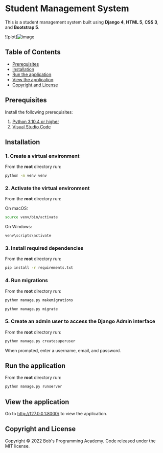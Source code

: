 # Student Management System

This is a student management system built using **Django 4**, **HTML 5**, **CSS 3**, and **Bootstrap 5**.

![plot]![image](https://user-images.githubusercontent.com/91263172/230201749-41a7642e-e9c6-43b3-a94b-e89703634ffb.png)



## Table of Contents 
- [Prerequisites](#prerequisites)
- [Installation](#installation)
- [Run the application](#run-the-application)
- [View the application](#view-the-application)
- [Copyright and License](#copyright-and-license)


## Prerequisites

Install the following prerequisites:

1. [Python 3.10.4 or higher](https://www.python.org/downloads/)
2. [Visual Studio Code](https://code.visualstudio.com/download)


## Installation

### 1. Create a virtual environment

From the **root** directory run:

```bash
python -m venv venv
```

### 2. Activate the virtual environment

From the **root** directory run:

On macOS:

```bash
source venv/bin/activate
```

On Windows:

```bash
venv\scripts\activate
```

### 3. Install required dependencies

From the **root** directory run:

```bash
pip install -r requirements.txt
```

### 4. Run migrations

From the **root** directory run:

```bash
python manage.py makemigrations
```
```bash
python manage.py migrate
```

### 5. Create an admin user to access the Django Admin interface

From the **root** directory run:

```bash
python manage.py createsuperuser
```

When prompted, enter a username, email, and password.

## Run the application

From the **root** directory run:

```bash
python manage.py runserver
```

## View the application

Go to http://127.0.0.1:8000/ to view the application.


## Copyright and License

Copyright © 2022 Bob's Programming Academy. Code released under the MIT license.
